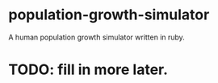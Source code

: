 # population-growth-simulator
A human population growth simulator written in ruby.

# TODO: fill in more later.
